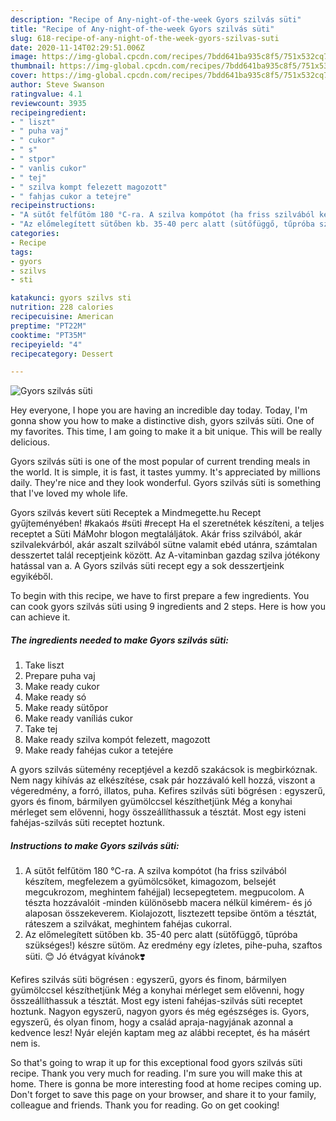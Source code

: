 ```yaml
---
description: "Recipe of Any-night-of-the-week Gyors szilvás süti"
title: "Recipe of Any-night-of-the-week Gyors szilvás süti"
slug: 618-recipe-of-any-night-of-the-week-gyors-szilvas-suti
date: 2020-11-14T02:29:51.006Z
image: https://img-global.cpcdn.com/recipes/7bdd641ba935c8f5/751x532cq70/gyors-szilvas-suti-recept-foto.jpg
thumbnail: https://img-global.cpcdn.com/recipes/7bdd641ba935c8f5/751x532cq70/gyors-szilvas-suti-recept-foto.jpg
cover: https://img-global.cpcdn.com/recipes/7bdd641ba935c8f5/751x532cq70/gyors-szilvas-suti-recept-foto.jpg
author: Steve Swanson
ratingvalue: 4.1
reviewcount: 3935
recipeingredient:
- " liszt"
- " puha vaj"
- " cukor"
- " s"
- " stpor"
- " vanlis cukor"
- " tej"
- " szilva kompt felezett magozott"
- " fahjas cukor a tetejre"
recipeinstructions:
- "A sütőt felfűtöm 180 °C-ra. A szilva kompótot (ha friss szilvából készítem, megfelezem a gyümölcsöket, kimagozom, belsejét megcukrozom, meghintem fahéjjal) lecsepegtetem. megpucolom. A tészta hozzávalóit -minden különösebb macera nélkül kimérem- és jó alaposan összekeverem. Kiolajozott, lisztezett tepsibe öntöm a tésztát, ráteszem a szilvákat, meghintem fahéjas cukorral."
- "Az előmelegített sütőben kb. 35-40 perc alatt (sütőfüggő, tűpróba szükséges!) készre sütöm. Az eredmény egy ízletes, pihe-puha, szaftos süti. 😊 Jó étvágyat kívánok❣️"
categories:
- Recipe
tags:
- gyors
- szilvs
- sti

katakunci: gyors szilvs sti 
nutrition: 228 calories
recipecuisine: American
preptime: "PT22M"
cooktime: "PT35M"
recipeyield: "4"
recipecategory: Dessert

---
```



![Gyors szilvás süti](https://img-global.cpcdn.com/recipes/7bdd641ba935c8f5/751x532cq70/gyors-szilvas-suti-recept-foto.jpg)

Hey everyone, I hope you are having an incredible day today. Today, I'm gonna show you how to make a distinctive dish, gyors szilvás süti. One of my favorites. This time, I am going to make it a bit unique. This will be really delicious.

Gyors szilvás süti is one of the most popular of current trending meals in the world. It is simple, it is fast, it tastes yummy. It's appreciated by millions daily. They're nice and they look wonderful. Gyors szilvás süti is something that I've loved my whole life.

Gyors szilvás kevert süti Receptek a Mindmegette.hu Recept gyűjteményében! #kakaós #süti #recept Ha el szeretnétek készíteni, a teljes receptet a Süti MáMohr blogon megtaláljátok. Akár friss szilvából, akár szilvalekvárból, akár aszalt szilvából sütne valamit ebéd utánra, számtalan desszertet talál receptjeink között. Az A-vitaminban gazdag szilva jótékony hatással van a. A Gyors szilvás süti recept egy a sok desszertjeink egyikéből.


To begin with this recipe, we have to first prepare a few ingredients. You can cook gyors szilvás süti using 9 ingredients and 2 steps. Here is how you can achieve it.

<!--inarticleads1-->

##### The ingredients needed to make Gyors szilvás süti:

1. Take  liszt
1. Prepare  puha vaj
1. Make ready  cukor
1. Make ready  só
1. Make ready  sütőpor
1. Make ready  vaníliás cukor
1. Take  tej
1. Make ready  szilva kompót felezett, magozott
1. Make ready  fahéjas cukor a tetejére


A gyors szilvás sütemény receptjével a kezdő szakácsok is megbirkóznak. Nem nagy kihívás az elkészítése, csak pár hozzávaló kell hozzá, viszont a végeredmény, a forró, illatos, puha. Kefires szilvás süti bögrésen : egyszerű, gyors és finom, bármilyen gyümölccsel készíthetjünk Még a konyhai mérleget sem elővenni, hogy összeállíthassuk a tésztát. Most egy isteni fahéjas-szilvás süti receptet hoztunk. 

<!--inarticleads2-->

##### Instructions to make Gyors szilvás süti:

1. A sütőt felfűtöm 180 °C-ra. A szilva kompótot (ha friss szilvából készítem, megfelezem a gyümölcsöket, kimagozom, belsejét megcukrozom, meghintem fahéjjal) lecsepegtetem. megpucolom. A tészta hozzávalóit -minden különösebb macera nélkül kimérem- és jó alaposan összekeverem. Kiolajozott, lisztezett tepsibe öntöm a tésztát, ráteszem a szilvákat, meghintem fahéjas cukorral.
1. Az előmelegített sütőben kb. 35-40 perc alatt (sütőfüggő, tűpróba szükséges!) készre sütöm. Az eredmény egy ízletes, pihe-puha, szaftos süti. 😊 Jó étvágyat kívánok❣️


Kefires szilvás süti bögrésen : egyszerű, gyors és finom, bármilyen gyümölccsel készíthetjünk Még a konyhai mérleget sem elővenni, hogy összeállíthassuk a tésztát. Most egy isteni fahéjas-szilvás süti receptet hoztunk. Nagyon egyszerű, nagyon gyors és még egészséges is. Gyors, egyszerű, és olyan finom, hogy a család apraja-nagyjának azonnal a kedvence lesz! Nyár elején kaptam meg az alábbi receptet, és ha másért nem is. 

So that's going to wrap it up for this exceptional food gyors szilvás süti recipe. Thank you very much for reading. I'm sure you will make this at home. There is gonna be more interesting food at home recipes coming up. Don't forget to save this page on your browser, and share it to your family, colleague and friends. Thank you for reading. Go on get cooking!
